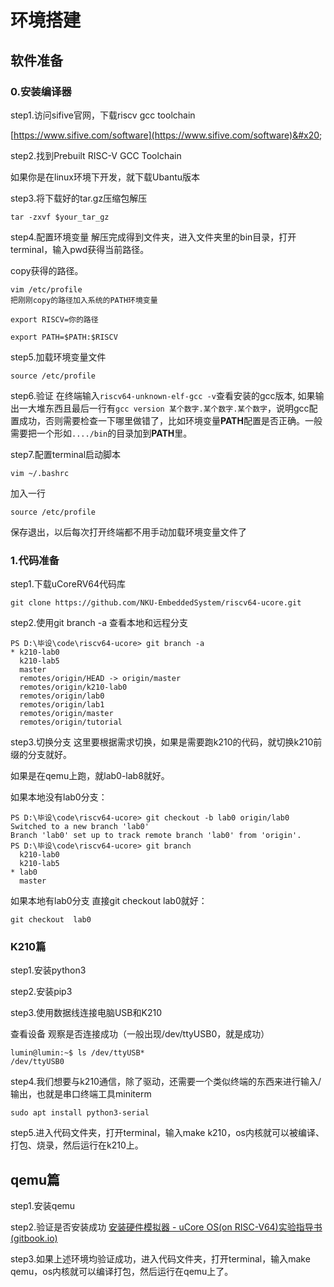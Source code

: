 # 环境搭建

## 软件准备

### 0.安装编译器

step1.访问sifive官网，下载riscv gcc toolchain

[https://www.sifive.com/software](https://www.sifive.com/software)&#x20;

step2.找到Prebuilt RISC-V GCC Toolchain

如果你是在linux环境下开发，就下载Ubantu版本

step3.将下载好的tar.gz压缩包解压

```
tar -zxvf $your_tar_gz
```

step4.配置环境变量 解压完成得到文件夹，进入文件夹里的bin目录，打开terminal，输入pwd获得当前路径。

copy获得的路径。

```
vim /etc/profile
把刚刚copy的路径加入系统的PATH环境变量

export RISCV=你的路径

export PATH=$PATH:$RISCV
```

step5.加载环境变量文件

```
source /etc/profile
```

step6.验证 在终端输入`riscv64-unknown-elf-gcc -v`查看安装的gcc版本, 如果输出一大堆东西且最后一行有`gcc version 某个数字.某个数字.某个数字`，说明gcc配置成功，否则需要检查一下哪里做错了，比如环境变量**PATH**配置是否正确。一般需要把一个形如`..../bin`的目录加到**PATH**里。

step7.配置terminal启动脚本

```
vim ~/.bashrc 
```

加入一行

```
source /etc/profile
```

保存退出，以后每次打开终端都不用手动加载环境变量文件了

### 1.代码准备

step1.下载uCoreRV64代码库

```
git clone https://github.com/NKU-EmbeddedSystem/riscv64-ucore.git
```

step2.使用git branch -a 查看本地和远程分支

```
PS D:\毕设\code\riscv64-ucore> git branch -a                                                                            * k210-lab0
  k210-lab5
  master
  remotes/origin/HEAD -> origin/master
  remotes/origin/k210-lab0
  remotes/origin/lab0
  remotes/origin/lab1
  remotes/origin/master
  remotes/origin/tutorial
```

step3.切换分支 这里要根据需求切换，如果是需要跑k210的代码，就切换k210前缀的分支就好。

如果是在qemu上跑，就lab0-lab8就好。

如果本地没有lab0分支：

```
PS D:\毕设\code\riscv64-ucore> git checkout -b lab0 origin/lab0
Switched to a new branch 'lab0'
Branch 'lab0' set up to track remote branch 'lab0' from 'origin'.
PS D:\毕设\code\riscv64-ucore> git branch
  k210-lab0
  k210-lab5
* lab0
  master
```

如果本地有lab0分支 直接git checkout lab0就好：

```
git checkout  lab0 
```

### K210篇

step1.安装python3

step2.安装pip3

step3.使用数据线连接电脑USB和K210

查看设备 观察是否连接成功（一般出现/dev/ttyUSB0，就是成功）

```
lumin@lumin:~$ ls /dev/ttyUSB*
/dev/ttyUSB0
```

step4.我们想要与k210通信，除了驱动，还需要一个类似终端的东西来进行输入/输出，也就是串口终端工具miniterm

```
sudo apt install python3-serial
```

step5.进入代码文件夹，打开terminal，输入make k210，os内核就可以被编译、打包、烧录，然后运行在k210上。

## qemu篇

step1.安装qemu

step2.验证是否安装成功 [安装硬件模拟器 - uCore OS(on RISC-V64)实验指导书 (gitbook.io)](https://nankai.gitbook.io/ucore-os-on-risc-v64/lab0/pei-zhi-huan-jing/an-zhuang-ying-jian-mo-ni-qi#shi-yong-opensbi)

step3.如果上述环境均验证成功，进入代码文件夹，打开terminal，输入make qemu，os内核就可以编译打包，然后运行在qemu上了。

